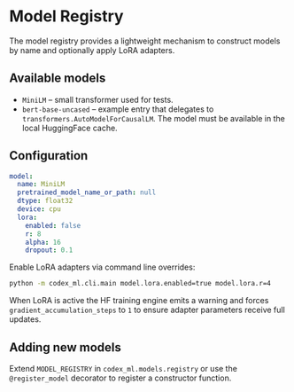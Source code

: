 # Model Registry

The model registry provides a lightweight mechanism to construct models by name
and optionally apply LoRA adapters.

## Available models

- `MiniLM` – small transformer used for tests.
- `bert-base-uncased` – example entry that delegates to
  `transformers.AutoModelForCausalLM`.  The model must be available in the local
  HuggingFace cache.

## Configuration

```yaml
model:
  name: MiniLM
  pretrained_model_name_or_path: null
  dtype: float32
  device: cpu
  lora:
    enabled: false
    r: 8
    alpha: 16
    dropout: 0.1
```

Enable LoRA adapters via command line overrides:

```bash
python -m codex_ml.cli.main model.lora.enabled=true model.lora.r=4
```

When LoRA is active the HF training engine emits a warning and forces
`gradient_accumulation_steps` to `1` to ensure adapter parameters receive full
updates.

## Adding new models

Extend `MODEL_REGISTRY` in `codex_ml.models.registry` or use the
`@register_model` decorator to register a constructor function.
